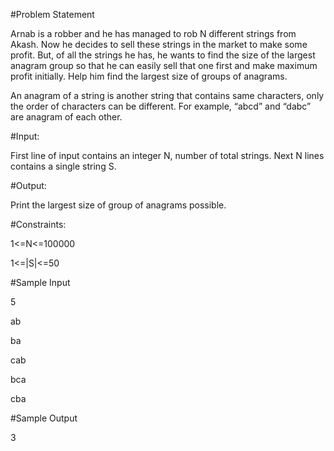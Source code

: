 #Problem Statement

Arnab is a robber and he has managed to rob N different strings from Akash. Now he decides to sell these strings in the market to make some profit. But, of all the strings he has, he wants to find the size of the largest anagram group so that he can easily sell that one first and make maximum profit initially. Help him find the largest size of groups of anagrams.

An anagram of a string is another string that contains same characters, only the order of characters can be different. For example, “abcd” and “dabc” are anagram of each other.

#Input:

First line of input contains an integer N, number of total strings. Next N lines contains a single string S.

#Output:

Print the largest size of group of anagrams possible.

#Constraints: 

1<=N<=100000

1<=|S|<=50

#Sample Input

5

ab

ba

cab

bca

cba

#Sample Output

3